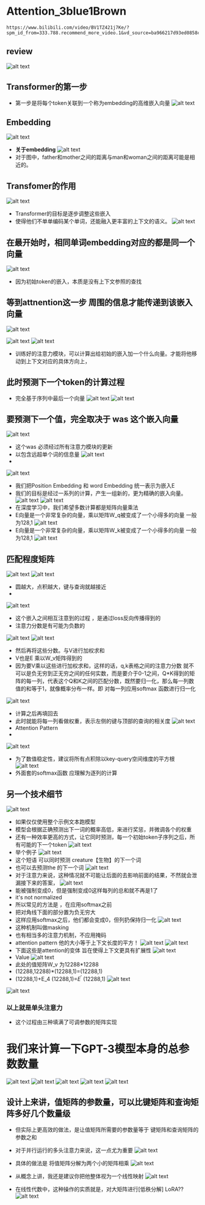 # Attention_3blue1Brown
```
https://www.bilibili.com/video/BV1TZ421j7Ke/?spm_id_from=333.788.recommend_more_video.1&vd_source=ba966217d93ed0858c8972cc7a95e1cf
```
## review
![alt text](image-26.png)
## Transformer的第一步
+ 第一步是将每个token关联到一个称为embedding的高维嵌入向量
![alt text](image-27.png)
## Embedding
![alt text](image-28.png)
+ **关于embedding**
![alt text](image-29.png)
+ 对于图中，father和mother之间的距离与man和woman之间的距离可能是相近的。
## Transfomer的作用
![alt text](image-30.png)
+ Transformer的目标是逐步调整这些嵌入
+ 使得他们不单单编码某个单词，还能融入更丰富的上下文的语义。
![alt text](image-31.png)

## 在最开始时，相同单词embedding对应的都是同一个向量
![alt text](image-32.png)
+ 因为初始token的嵌入，本质是没有上下文参照的查找

## 等到attnention这一步 周围的信息才能传递到该嵌入向量
![alt text](image-33.png)

![alt text](image-34.png)
![alt text](image-35.png)
+ 训练好的注意力模块，可以计算出给初始的嵌入加一个什么向量。才能将他移动到上下文对应的具体方向上，
## 此时预测下一个token的计算过程
+ 完全基于序列中最后一个向量
![alt text](image-36.png)
![alt text](image-37.png)
## 要预测下一个值，完全取决于  was 这个嵌入向量
![alt text](image-38.png)
+ 这个was 必须经过所有注意力模块的更新
+ 以包含远超单个词的信息量
![alt text](image-39.png)
+ 
![alt text](image-40.png)
+ 我们把Position Embedding 和 word Embedding 统一表示为嵌入E
+ 我们的目标是经过一系列的计算，产生一组新的，更为精确的嵌入向量。
![alt text](image-42.png)
![alt text](image-43.png)
+ 在深度学习中，我们希望多数计算都是矩阵向量乘法
+ E向量是一个非常复杂的向量，乘以矩阵W_q被变成了一个小得多的向量 一般为128,1
![alt text](image-44.png)
+ E向量是一个非常复杂的向量，乘以矩阵W_k被变成了一个小得多的向量 一般为128,1
![alt text](image-45.png)

## 匹配程度矩阵
![alt text](image-46.png)
![alt text](image-47.png)
+ 圆越大，点积越大，键与查询就越接近
+ 
![alt text](image-48.png)
+ 这个嵌入之间相互注意到的过程 ，是通过loss反向传播得到的
+ 注意力分数是有可能为负数的

![alt text](image-49.png)
![alt text](image-50.png)
+ 然后再将这些分数。与V进行加权求和
+ V也是E 乘以W_v矩阵得到的
+ 因为要V乘以这些进行加权求和，这样的话，q,k表格之间的注意力分数 就不可以是负无穷到正无穷之间的任何实数，而是要介于0-1之间，Q*K得到的矩阵的每一列，代表这个Q和K之间的匹配分数，既然要归一化，那么每一列数值的和等于1，就像概率分布一样。即 对每一列应用softmax 函数进行归一化

![alt text](image-51.png)
+ 计算之后再填回去
+ 此时就能将每一列看做权重，表示左侧的键与顶部的查询的相关度
![alt text](image-52.png)
+ Attention Pattern
+ 
![alt text](image-54.png)
+ 为了数值稳定性，建议将所有点积除以key-query空间维度的平方根
![alt text](image-55.png)
+ 外面套的softmax函数 应理解为逐列的计算
## 另一个技术细节
![alt text](image-56.png)
+ 如果仅仅使用整个示例文本跑模型
+ 模型会根据正确预测出下一词的概率高低，来进行奖惩，并微调各个的权重
+ 还有一种效率更高的方式，让它同时预测，每一个初始token子序列之后，所有可能的下一个token
![alt text](image-57.png)
+ 举个例子
![alt text](image-58.png)
+ 这个短语 可以同时预测 creature【生物】的下一个词
+ 也可以去预测the 的下一个词
![alt text](image-59.png)
+ 对于注意力来说，这种情况就不可能让后面的去影响前面的结果，不然就会泄漏接下来的答案，
![alt text](image-60.png)
+ 能被强制变成0，但是强制变成0这样每列的总和就不再是1了
+ it's not normalized
+ 所以常见的方法是 ，在应用softmax之前
+ 把对角线下面的部分置为负无穷大
+ 这样应用softmax之后，他们都会变成0，但列扔保持归一化
![alt text](image-61.png)
+ 这种机制叫做masking
+ 也有相当多的注意力机制，不应用掩码
+ attention pattern 他的大小等于上下文长度的平方！
![alt text](image-62.png)
![alt text](image-63.png)
+ 下面这些是attention的变体 旨在使得上下文更具有扩展性
![alt text](image-64.png)
+ Value
![alt text](image-66.png)
+ 此处的值矩阵W_v 为12288*12288
+ (12288,12288)*(12288,1)=(12288,1)
+ (12288,1)+E_4 (12288,1)=$E^{'}$ (12288,1)
![alt text](image-67.png)

![alt text](image-68.png)
### 以上就是单头注意力
+ 这个过程由三种填满了可调参数的矩阵实现
# 我们来计算一下GPT-3模型本身的总参数数量
![alt text](image-69.png)
![alt text](image-70.png)
![alt text](image-71.png)
![alt text](image-73.png)
![alt text](image-72.png)
## 设计上来讲，值矩阵的参数量，可以比键矩阵和查询矩阵多好几个数量级
+ 但实际上更高效的做法，是让值矩阵所需要的参数量等于
键矩阵和查询矩阵的参数之和
+ 对于并行运行的多头注意力来说，这一点尤为重要
![alt text](image-74.png)

+ 具体的做法是 将值矩阵分解为两个小的矩阵相乘
![alt text](image-75.png)
+ 从概念上讲，我还是建议你把他整体视为一个线性映射
![alt text](image-76.png)
+ 在线性代数中，这种操作的实质就是，对大矩阵进行[低秩分解]  LoRA??
![alt text](image-77.png)